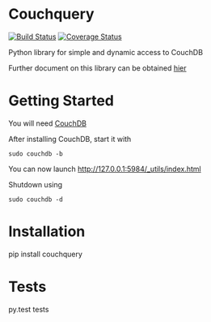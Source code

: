Couchquery
==========

[![Build Status](https://travis-ci.org/nicolaisi/couchquery.png?branch=develop)](https://travis-ci.org/nicolaisi/couchquery)
[![Coverage Status](https://coveralls.io/repos/nicolaisi/couchquery/badge.png)](https://coveralls.io/r/nicolaisi/couchquery)

Python library for simple and dynamic access to CouchDB

Further document on this library can be obtained [hier](http://mikeal.github.io/couchquery/)


Getting Started
===============
You will need [CouchDB](http://docs.couchdb.org/en/latest/install/index.html)

After installing CouchDB, start it with
    
    sudo couchdb -b
    
You can now launch http://127.0.0.1:5984/_utils/index.html

Shutdown using
    
    sudo couchdb -d

Installation
============
pip install couchquery

Tests
=====
py.test tests



